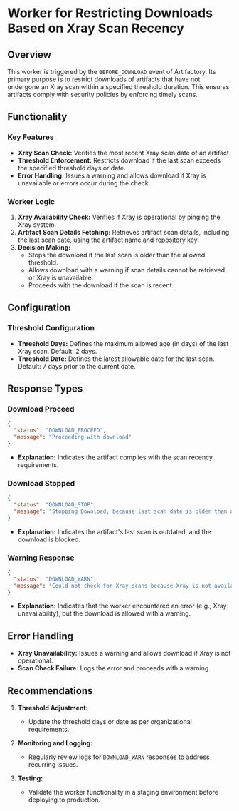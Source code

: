 # Worker for Restricting Downloads Based on Xray Scan Recency

## Overview

This worker is triggered by the `BEFORE_DOWNLOAD` event of Artifactory. Its primary purpose is to restrict downloads of artifacts that have not undergone an Xray scan within a specified threshold duration. This ensures artifacts comply with security policies by enforcing timely scans.

## Functionality

### Key Features
- **Xray Scan Check:** Verifies the most recent Xray scan date of an artifact.
- **Threshold Enforcement:** Restricts download if the last scan exceeds the specified threshold days or date.
- **Error Handling:** Issues a warning and allows download if Xray is unavailable or errors occur during the check.

### Worker Logic
1. **Xray Availability Check:** Verifies if Xray is operational by pinging the Xray system.
2. **Artifact Scan Details Fetching:** Retrieves artifact scan details, including the last scan date, using the artifact name and repository key.
3. **Decision Making:**
   - Stops the download if the last scan is older than the allowed threshold.
   - Allows download with a warning if scan details cannot be retrieved or Xray is unavailable.
   - Proceeds with the download if the scan is recent.

## Configuration

### Threshold Configuration
- **Threshold Days:** Defines the maximum allowed age (in days) of the last Xray scan. Default: 2 days.
- **Threshold Date:** Defines the latest allowable date for the last scan. Default: 7 days prior to the current date.

## Response Types

### Download Proceed
```json
{
  "status": "DOWNLOAD_PROCEED",
  "message": "Proceeding with download"
}
```
- **Explanation:** Indicates the artifact complies with the scan recency requirements.

### Download Stopped
```json
{
  "status": "DOWNLOAD_STOP",
  "message": "Stopping Download, because last scan date is older than allowed threshold duration of <threshold_days> days."
}
```
- **Explanation:** Indicates the artifact's last scan is outdated, and the download is blocked.

### Warning Response
```json
{
  "status": "DOWNLOAD_WARN",
  "message": "Could not check for Xray scans because Xray is not available. Proceeding download with warning."
}
```
- **Explanation:** Indicates that the worker encountered an error (e.g., Xray unavailability), but the download is allowed with a warning.

## Error Handling

- **Xray Unavailability:** Issues a warning and allows download if Xray is not operational.
- **Scan Check Failure:** Logs the error and proceeds with a warning.

## Recommendations

1. **Threshold Adjustment:**
   - Update the threshold days or date as per organizational requirements.

2. **Monitoring and Logging:**
   - Regularly review logs for `DOWNLOAD_WARN` responses to address recurring issues.

3. **Testing:**
   - Validate the worker functionality in a staging environment before deploying to production.